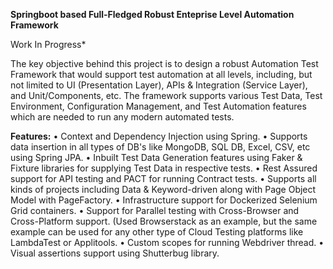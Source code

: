 **Springboot based Full-Fledged Robust Enteprise Level Automation Framework**

Work In Progress*

The key objective behind this project is to design a robust Automation Test Framework that would support test automation at all levels, including, but not limited to UI (Presentation Layer), APIs & Integration (Service Layer), and Unit/Components, etc. The framework supports various Test Data, Test Environment, Configuration Management, and Test Automation features which are needed to run any modern automated tests.

**Features:**
• Context and Dependency Injection using Spring.
• Supports data insertion in all types of DB's like MongoDB, SQL DB, Excel, CSV, etc using Spring JPA.
• Inbuilt Test Data Generation features using Faker & Fixture libraries for supplying Test Data in respective tests.
• Rest Assured support for API testing and PACT for running Contract tests.
• Supports all kinds of projects including Data & Keyword-driven along with Page Object Model with PageFactory.
• Infrastructure support for Dockerized Selenium Grid containers.
• Support for Parallel testing with Cross-Browser and Cross-Platform support. (Used Browserstack as an example, but the same example can be used for any other type of Cloud Testing platforms like LambdaTest or Applitools.
• Custom scopes for running Webdriver thread.
• Visual assertions support using Shutterbug library.
